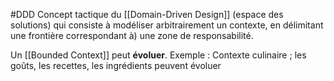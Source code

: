 #DDD
Concept tactique du [[Domain-Driven Design]] (espace des solutions) qui consiste à modéliser arbitrairement un contexte, en délimitant une frontière correspondant à) une zone de responsabilité.

Un [[Bounded Context]] peut **évoluer**.
Exemple : Contexte culinaire ; les goûts, les recettes, les ingrédients peuvent évoluer





